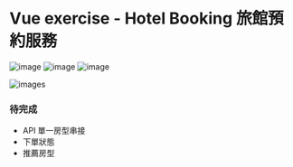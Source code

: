 # Vue exercise - Hotel Booking 旅館預約服務

![image](https://img.shields.io/badge/JavaScript-exercise-F0DB4F.svg) ![image](https://img.shields.io/badge/Vue-exercise-41B883.svg) ![image](https://img.shields.io/badge/SCSS-exercise-CD6799.svg)

![images](https://github.com/jedchang/TheF2E-Vue-Booking/blob/master/preview-img.jpg)

### 待完成

- API 單一房型串接
- 下單狀態
- 推薦房型
